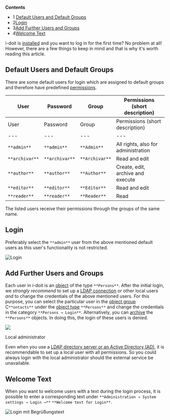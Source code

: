 **Contents**

*   1 [Default Users and Default Groups](#InitialLogin-DefaultUsersandDefaultGroups)
*   2[Login](#InitialLogin-Login)
*   3[Add Further Users and Groups](#InitialLogin-AddFurtherUsersandGroups)
*   4[Welcome Text](#InitialLogin-WelcomeText)

i-doit is [installed](/display/en/Installation) and you want to log in for the first time? No problem at all! However, there are a few things to keep in mind and that is why it's worth reading this article.

Default Users and Default Groups
--------------------------------

There are some default users for login which are assigned to default groups and therefore have predefined [permissions](/display/en/Rights+Management).

| User | Password | Group | Permissions (short description) |
| --- | --- | --- | --- |
| User | Password | Group | Permissions (short description) |
| --- | --- | --- | --- |
| `**admin**` | `**admin**` | `**Admin**` | All rights, also for administration |
| `**archivar**` | `**archivar**` | `**Archivar**` | Read and edit |
| `**author**` | `**author**` | `**Author**` | Create, edit, archive and execute |
| `**editor**` | `**editor**` | `**Editor**` | Read and edit |
| `**reader**` | `**reader**` | `**Reader**` | Read |

The listed users receive their permissions through the groups of the same name.

Login
-----

Preferably select the `**admin**` user from the above mentioned default users as this user's functionality is not restricted.

![Login](/download/attachments/37355574/login.png?version=1&modificationDate=1492697412613&api=v2)

Add Further Users and Groups
----------------------------

Each user in i-doit is an [object](../../basics/structure-of-the-it-documentation.md) of the type `**Persons**`. After the initial login, we _strongly recommend_ to set up a [LDAP connection](/pages/viewpage.action?pageId=37355601) or other local users _and_ to change the credentials of the above mentioned users. For this purpose, you can select the particular user in the [object group](../../basics/structure-of-the-it-documentation.md) C`**ontacts**` under the [object type](../../basics/structure-of-the-it-documentation.md) `**Persons**` and change the credentials in the category `**Persons → Login**`. Alternatively, you can [archive](/display/en/Life+and+Documentation+Cycle) the `**Persons**` objects. In doing this, the login of these users is denied.

![](/download/attachments/37355574/Initiallogin1.png?version=1&modificationDate=1464006288193&api=v2)

Local administrator

Even when you use a [LDAP directory server or an Active Directory (AD)](/pages/viewpage.action?pageId=37355601), it is recommendable to set up a local user with all permissions. So you could always login with the local administrator should the external service be unavailable.

Welcome Text
------------

When you want to welcome users with a text during the login process, it is possible to enter a corresponding text under `**Administration → System settings → Login →**` `**Welcome text for Login**`.

![Login mit Begrüßungstext](/download/attachments/37355574/login_welcome_text.png?version=1&modificationDate=1492697411790&api=v2 "Login mit Begrüßungstext")